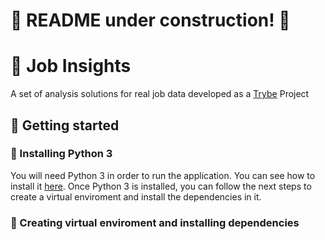 # :construction: README under construction! :construction:
# 💼 Job Insights
A set of analysis solutions for real job data developed as a [Trybe](https://www.betrybe.com) Project

## 🏁 Getting started
### 🐍 Installing Python 3
You will need Python 3 in order to run the application. You can see how to install it [here](https://wiki.python.org/moin/BeginnersGuide/Download).
Once Python 3 is installed, you can follow the next steps to create a virtual enviroment and install the dependencies in it.

### 🌱 Creating virtual enviroment and installing dependencies

